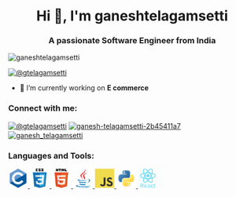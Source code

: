 <h1 align="center">Hi 👋, I'm ganeshtelagamsetti</h1>
<h3 align="center">A passionate Software Engineer from India</h3>

<p align="left"> <img src="https://komarev.com/ghpvc/?username=ganeshtelagamsetti&label=Profile%20views&color=0e75b6&style=flat" alt="ganeshtelagamsetti" /> </p>

<p align="left"> <a href="https://twitter.com/@gtelagamsetti" target="blank"><img src="https://img.shields.io/twitter/follow/@gtelagamsetti?logo=twitter&style=for-the-badge" alt="@gtelagamsetti" /></a> </p>

- 🔭 I’m currently working on **E commerce**

<h3 align="left">Connect with me:</h3>
<p align="left">
<a href="https://twitter.com/@gtelagamsetti" target="blank"><img align="center" src="https://raw.githubusercontent.com/rahuldkjain/github-profile-readme-generator/master/src/images/icons/Social/twitter.svg" alt="@gtelagamsetti" height="30" width="40" /></a>
<a href="https://linkedin.com/in/ganesh-telagamsetti-2b45411a7" target="blank"><img align="center" src="https://raw.githubusercontent.com/rahuldkjain/github-profile-readme-generator/master/src/images/icons/Social/linked-in-alt.svg" alt="ganesh-telagamsetti-2b45411a7" height="30" width="40" /></a>
<a href="https://instagram.com/ganesh_telagamsetti" target="blank"><img align="center" src="https://raw.githubusercontent.com/rahuldkjain/github-profile-readme-generator/master/src/images/icons/Social/instagram.svg" alt="ganesh_telagamsetti" height="30" width="40" /></a>
</p>

<h3 align="left">Languages and Tools:</h3>
<p align="left"> <a href="https://www.cprogramming.com/" target="_blank"> <img src="https://raw.githubusercontent.com/devicons/devicon/master/icons/c/c-original.svg" alt="c" width="40" height="40"/> </a> <a href="https://www.w3schools.com/css/" target="_blank"> <img src="https://raw.githubusercontent.com/devicons/devicon/master/icons/css3/css3-original-wordmark.svg" alt="css3" width="40" height="40"/> </a> <a href="https://www.w3.org/html/" target="_blank"> <img src="https://raw.githubusercontent.com/devicons/devicon/master/icons/html5/html5-original-wordmark.svg" alt="html5" width="40" height="40"/> </a> <a href="https://www.java.com" target="_blank"> <img src="https://raw.githubusercontent.com/devicons/devicon/master/icons/java/java-original.svg" alt="java" width="40" height="40"/> </a> <a href="https://developer.mozilla.org/en-US/docs/Web/JavaScript" target="_blank"> <img src="https://raw.githubusercontent.com/devicons/devicon/master/icons/javascript/javascript-original.svg" alt="javascript" width="40" height="40"/> </a> <a href="https://www.python.org" target="_blank"> <img src="https://raw.githubusercontent.com/devicons/devicon/master/icons/python/python-original.svg" alt="python" width="40" height="40"/> </a> <a href="https://reactjs.org/" target="_blank"> <img src="https://raw.githubusercontent.com/devicons/devicon/master/icons/react/react-original-wordmark.svg" alt="react" width="40" height="40"/> </a> </p>
